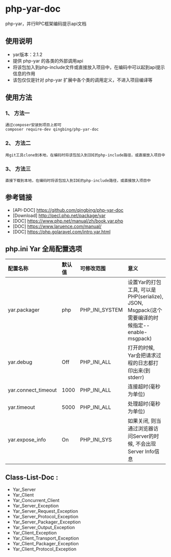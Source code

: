 # php-yar-doc
php-yar，并行RPC框架编码提示api文档

## 使用说明
- yar版本：2.1.2
- 提供 php-yar 的各类的外部调用api
- 将该包加入到php-include文件或直接放入项目中，在编码中可以起到api提示信息的作用
- 该包仅仅是针对 php-yar 扩展中各个类的调用定义，不进入项目编译等


## 使用方法
### 1、 方法一
```text
通过composer安装到项目上即可
composer require-dev qingbing/php-yar-doc
```

### 2、 方法二
```text
用git工具clone到本地，在编码时将该包加入到IDE的php-include路径，或直接放入项目中
```

### 3、 方法三
```text
直接下载到本地，在编码时将该包加入到IDE的php-include路径，或直接放入项目中
```

## 参考链接
- [API-DOC] https://github.com/qingbing/php-yar-doc
- [Download] http://pecl.php.net/package/yar
- [DOC] https://www.php.net/manual/zh/book.yar.php
- [DOC] https://www.laruence.com/manual/
- [DOC] https://php.golaravel.com/intro.yar.html


## php.ini Yar 全局配置选项

|配置名称|默认值|可修改范围|意义|
|:-----|:--- |:---|:---|
|yar.packager|php|PHP_INI_SYSTEM|设置Yar的打包工具, 可以是PHP(serialize), JSON, Msgpack(这个需要编译的时候指定--enable-msgpack)|
|yar.debug|Off|PHP_INI_ALL|打开的时候, Yar会把请求过程的日志都打印出来(到stderr)|
|yar.connect_timeout|1000|PHP_INI_ALL|连接超时(毫秒为单位)|
|yar.timeout|5000|PHP_INI_ALL|处理超时(毫秒为单位)|
|yar.expose_info|On|PHP_INI_SYS|如果关闭, 则当通过浏览器访问Server的时候, 不会出现Server Info信息|


## Class-List-Doc : 
- Yar_Server
- Yar_Client
- Yar_Concurrent_Client
- Yar_Server_Exception
- Yar_Server_Request_Exception
- Yar_Server_Protocol_Exception
- Yar_Server_Packager_Exception
- Yar_Server_Output_Exception
- Yar_Client_Exception
- Yar_Client_Transport_Exception
- Yar_Client_Packager_Exception
- Yar_Client_Protocol_Exception
